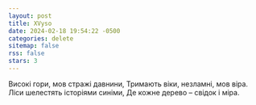 ```yaml
---
layout: post
title: XVyso
date: 2024-02-18 19:54:22 -0500
categories: delete
sitemap: false
rss: false
stars: 3
---
```


Високі гори, мов стражі давнини,
Тримають віки, незламні, мов віра.
Ліси шелестять історіями синіми,
Де кожне дерево – свідок і міра.
